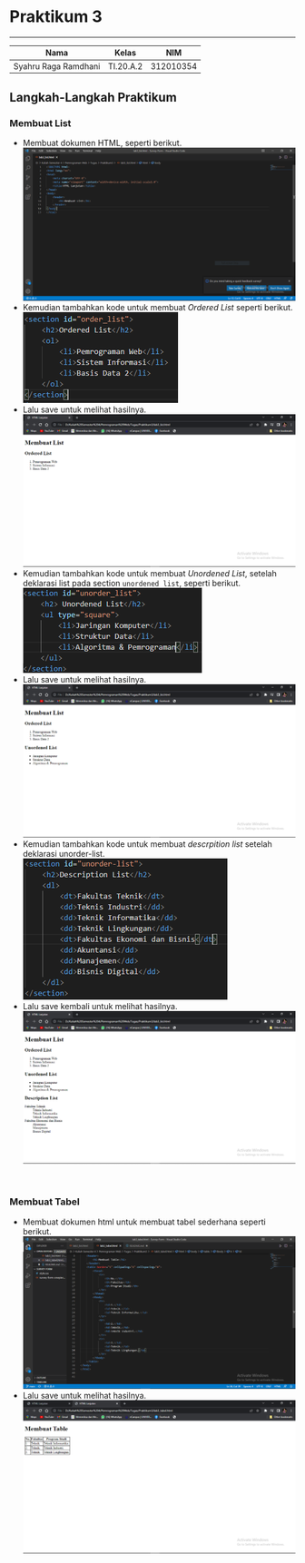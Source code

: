 # **Praktikum 3**
  ---------------
|Nama			|Kelas		|NIM		|
|-----			|-----		|-----		|
|Syahru	Raga Ramdhani	|TI.20.A.2	|312010354	|

## **Langkah-Langkah Praktikum**
### Membuat List
* Membuat dokumen HTML, seperti berikut.
![Gambar](/img/Capture1.PNG)
* Kemudian tambahkan kode untuk membuat _Ordered List_ seperti berikut.
![Img](/Img/Capture2.PNG)
* Lalu save untuk melihat hasilnya.
![Img](/Img/Capture3.PNG)
* Kemudian tambahkan kode untuk membuat _Unordened List_, setelah deklarasi list pada section `unordened list`, seperti berikut.
![Img](/Img/Capture4.PNG)
* Lalu save untuk melihat hasilnya.
![Img](/Img/Capture5.PNG)
* Kemudian tambahkan kode untuk membuat _descrpition list_ setelah deklarasi unorder-list.
![Img](/Img/Capture6.PNG)
* Lalu save kembali untuk melihat hasilnya.
![Img](/Img/Capture7.PNG)
</br>

### Membuat Tabel
* Membuat dokumen html untuk membuat tabel sederhana seperti berikut. 
![Img](/Img/Capture8.PNG)
* Lalu save untuk melihat hasilnya.
![Img](/Img/Capture9.PNG)